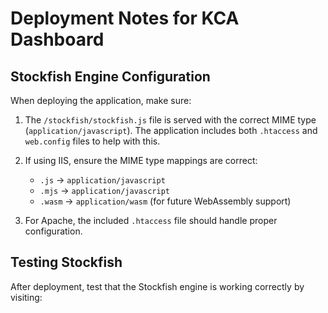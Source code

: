 # Deployment Notes for KCA Dashboard

## Stockfish Engine Configuration

When deploying the application, make sure:

1. The `/stockfish/stockfish.js` file is served with the correct MIME type (`application/javascript`). 
   The application includes both `.htaccess` and `web.config` files to help with this.

2. If using IIS, ensure the MIME type mappings are correct:
   - `.js` → `application/javascript`
   - `.mjs` → `application/javascript`
   - `.wasm` → `application/wasm` (for future WebAssembly support)

3. For Apache, the included `.htaccess` file should handle proper configuration.

## Testing Stockfish

After deployment, test that the Stockfish engine is working correctly by visiting:
